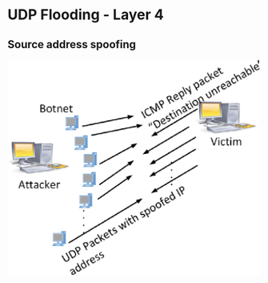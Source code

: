 # UDP Flooding - Layer 4

## Source address spoofing 
![Alt text](udpflooding-sourceaddress-spoofing.png?raw=true "")
